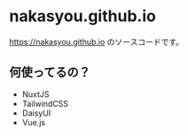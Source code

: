 # nakasyou.github.io
https://nakasyou.github.io のソースコードです。
## 何使ってるの？
- NuxtJS
- TailwindCSS
- DaisyUI
- Vue.js
